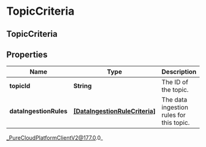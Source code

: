 # TopicCriteria

## TopicCriteria

## Properties

|Name | Type | Description | Notes|
|------------ | ------------- | ------------- | -------------|
| **topicId** | **String** | The ID of the topic. | |
| **dataIngestionRules** | [**[DataIngestionRuleCriteria]**]([DataIngestionRuleCriteria]) | The data ingestion rules for this topic. | |



_PureCloudPlatformClientV2@177.0.0_
